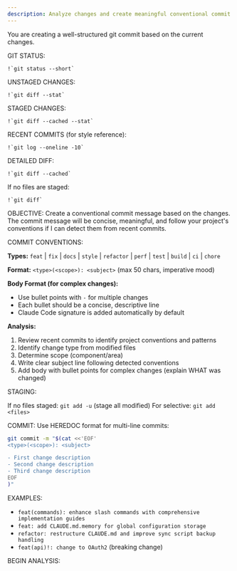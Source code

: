```yaml
---
description: Analyze changes and create meaningful conventional commit messages
---
```


You are creating a well-structured git commit based on the current changes.

GIT STATUS:

```
!`git status --short`
```

UNSTAGED CHANGES:

```
!`git diff --stat`
```

STAGED CHANGES:

```
!`git diff --cached --stat`
```

RECENT COMMITS (for style reference):

```
!`git log --oneline -10`
```

DETAILED DIFF:

```
!`git diff --cached`
```

If no files are staged:
```
!`git diff`
```

OBJECTIVE:
Create a conventional commit message based on the changes. The commit message will be concise, meaningful, and follow your project's conventions if I can detect them from recent commits.

COMMIT CONVENTIONS:

**Types:** `feat` | `fix` | `docs` | `style` | `refactor` | `perf` | `test` | `build` | `ci` | `chore`

**Format:** `<type>(<scope>): <subject>` (max 50 chars, imperative mood)

**Body Format (for complex changes):**
- Use bullet points with `-` for multiple changes
- Each bullet should be a concise, descriptive line
- Claude Code signature is added automatically by default

**Analysis:**
1. Review recent commits to identify project conventions and patterns
2. Identify change type from modified files
3. Determine scope (component/area) 
4. Write clear subject line following detected conventions
5. Add body with bullet points for complex changes (explain WHAT was changed)

STAGING:

If no files staged: `git add -u` (stage all modified)
For selective: `git add <files>`

COMMIT: Use HEREDOC format for multi-line commits:
```bash
git commit -m "$(cat <<'EOF'
<type>(<scope>): <subject>

- First change description
- Second change description
- Third change description
EOF
)"
```

EXAMPLES:
- `feat(commands): enhance slash commands with comprehensive implementation guides`
- `feat: add CLAUDE.md.memory for global configuration storage`
- `refactor: restructure CLAUDE.md and improve sync script backup handling`
- `feat(api)!: change to OAuth2` (breaking change)

BEGIN ANALYSIS: